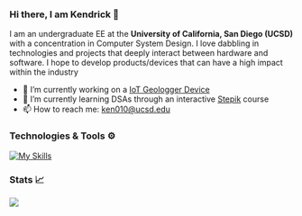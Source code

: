 ### Hi there, I am Kendrick 👋

I am an undergraduate EE at the **University of California, San Diego (UCSD)** with a concentration in Computer System Design. I love dabbling in technologies and projects that deeply interact between hardware and software. I hope to develop products/devices that can have a high impact within the industry

- 🔭 I’m currently working on a [IoT Geologger Device](https://github.com/kendrick010/car_geo_logger)
- 🌱 I’m currently learning DSAs through an interactive [Stepik](https://stepik.org/579) course
- 📫 How to reach me: ken010@ucsd.edu

### Technologies & Tools ⚙️
[![My Skills](https://skillicons.dev/icons?i=c,cpp,arduino,raspberrypi,python,js,mysql,postgres,git,vscode,matlab)](https://skillicons.dev) 

### Stats 📈
<img src="https://github-readme-stats.vercel.app/api?username=kendrick010&show_icons=true&theme=dark"/>
